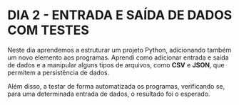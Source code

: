 # DIA 2 - ENTRADA E SAÍDA DE DADOS COM TESTES

Neste dia aprendemos a estruturar um projeto Python, adicionando também um novo elemento aos programas. Aprendi como adicionar entrada e saída de dados e a manipular alguns tipos de arquivos, como **CSV** e **JSON**, que permitem a persistência de dados.

Além disso, a testar de forma automatizada os programas, verificando se, para uma determinada entrada de dados, o resultado foi o esperado.